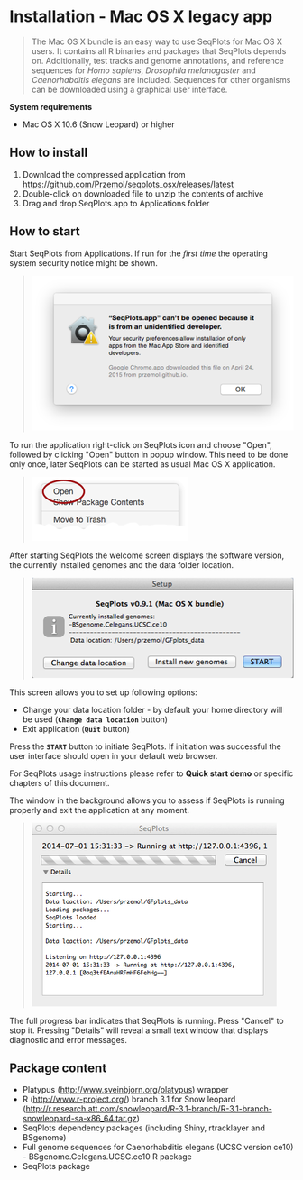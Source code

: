 Installation - Mac OS X legacy app
==================================

> The Mac OS X bundle is an easy way to use SeqPlots for Mac OS X users. It contains all R binaries and packages that SeqPlots depends on. Additionally, test tracks and genome annotations, and reference sequences for *Homo sapiens*, *Drosophila melanogaster* and *Caenorhabditis elegans* are included. Sequences for other organisms can be downloaded using a graphical user interface.

**System requirements**

* Mac OS X 10.6 (Snow Leopard) or higher

How to install
--------------

1. Download the compressed application from https://github.com/Przemol/seqplots_osx/releases/latest
2. Double-click on downloaded file to unzip the contents of archive
3. Drag and drop SeqPlots.app to Applications folder


How to start
------------

Start SeqPlots from Applications. If run for the *first time* the operating system security notice might be shown.

> ![Seq1](img/03_01a.png)

To run the application right-click on SeqPlots icon and choose "Open", followed by clicking "Open" button in popup window.
This need to be done only once, later SeqPlots can be started as usual Mac OS X application.

> ![Seq2](img/03_01b.png)

After starting SeqPlots the welcome screen displays the software version, the currently installed genomes and the data folder location.

> ![SeqPlots Mac OS X bindle - the welcome screen](img/03_02.png)

This screen allows you to set up following options:

* Change your data location folder - by default your home directory will be used (**`Change data location`** button)
* Exit application (**`Quit`** button)

Press the **`START`** button to initiate SeqPlots. If initiation was successful the user interface should open in your default web browser.

For SeqPlots usage instructions please refer to <b>Quick start demo</b> or specific chapters of this document.

The window in the background allows you to assess if SeqPlots is running properly and exit the application at any moment.

> ![SeqPlots Mac OS X bindle - the diagnostic window](img/03_04.png)

The full progress bar indicates that SeqPlots is running. Press "Cancel" to stop it. Pressing "Details" will reveal a small text window that displays diagnostic and error messages.

Package content
---------------

* Platypus (http://www.sveinbjorn.org/platypus) wrapper
* R (http://www.r-project.org/) branch 3.1 for Snow leopard (http://r.research.att.com/snowleopard/R-3.1-branch/R-3.1-branch-snowleopard-sa-x86_64.tar.gz)
* SeqPlots dependency packages (including Shiny, rtracklayer and BSgenome)
* Full genome sequences for Caenorhabditis elegans (UCSC version ce10) - BSgenome.Celegans.UCSC.ce10 R package
* SeqPlots package
